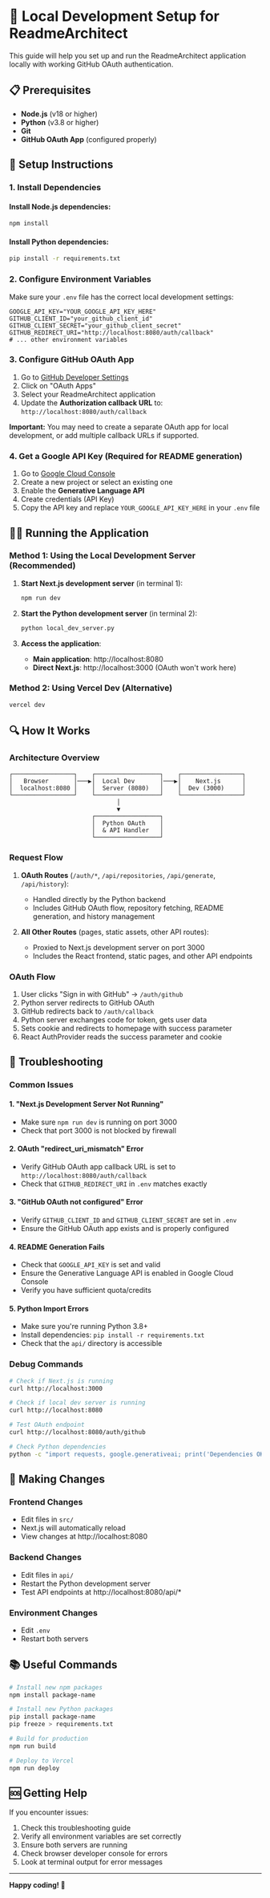 # 🚀 Local Development Setup for ReadmeArchitect

This guide will help you set up and run the ReadmeArchitect application locally with working GitHub OAuth authentication.

## 📋 Prerequisites

- **Node.js** (v18 or higher)
- **Python** (v3.8 or higher)
- **Git**
- **GitHub OAuth App** (configured properly)

## 🔧 Setup Instructions

### 1. Install Dependencies

#### Install Node.js dependencies:
```bash
npm install
```

#### Install Python dependencies:
```bash
pip install -r requirements.txt
```

### 2. Configure Environment Variables

Make sure your `.env` file has the correct local development settings:

```env
GOOGLE_API_KEY="YOUR_GOOGLE_API_KEY_HERE"
GITHUB_CLIENT_ID="your_github_client_id"
GITHUB_CLIENT_SECRET="your_github_client_secret"
GITHUB_REDIRECT_URI="http://localhost:8080/auth/callback"
# ... other environment variables
```

### 3. Configure GitHub OAuth App

1. Go to [GitHub Developer Settings](https://github.com/settings/developers)
2. Click on "OAuth Apps"
3. Select your ReadmeArchitect application
4. Update the **Authorization callback URL** to: `http://localhost:8080/auth/callback`

**Important:** You may need to create a separate OAuth app for local development, or add multiple callback URLs if supported.

### 4. Get a Google API Key (Required for README generation)

1. Go to [Google Cloud Console](https://console.cloud.google.com/)
2. Create a new project or select an existing one
3. Enable the **Generative Language API**
4. Create credentials (API Key)
5. Copy the API key and replace `YOUR_GOOGLE_API_KEY_HERE` in your `.env` file

## 🏃‍♂️ Running the Application

### Method 1: Using the Local Development Server (Recommended)

1. **Start Next.js development server** (in terminal 1):
   ```bash
   npm run dev
   ```

2. **Start the Python development server** (in terminal 2):
   ```bash
   python local_dev_server.py
   ```

3. **Access the application**:
   - **Main application**: http://localhost:8080
   - **Direct Next.js**: http://localhost:3000 (OAuth won't work here)

### Method 2: Using Vercel Dev (Alternative)

```bash
vercel dev
```

## 🔍 How It Works

### Architecture Overview

```
┌─────────────────┐    ┌──────────────────┐    ┌─────────────────┐
│   Browser       │───▶│  Local Dev       │───▶│    Next.js      │
│  localhost:8080 │    │  Server (8080)   │    │  Dev (3000)     │
└─────────────────┘    └──────────────────┘    └─────────────────┘
                              │
                              ▼
                       ┌──────────────────┐
                       │  Python OAuth    │
                       │  & API Handler   │
                       └──────────────────┘
```

### Request Flow

1. **OAuth Routes** (`/auth/*`, `/api/repositories`, `/api/generate`, `/api/history`):
   - Handled directly by the Python backend
   - Includes GitHub OAuth flow, repository fetching, README generation, and history management

2. **All Other Routes** (pages, static assets, other API routes):
   - Proxied to Next.js development server on port 3000
   - Includes the React frontend, static pages, and other API endpoints

### OAuth Flow

1. User clicks "Sign in with GitHub" → `/auth/github`
2. Python server redirects to GitHub OAuth
3. GitHub redirects back to `/auth/callback`
4. Python server exchanges code for token, gets user data
5. Sets cookie and redirects to homepage with success parameter
6. React AuthProvider reads the success parameter and cookie

## 🐛 Troubleshooting

### Common Issues

#### 1. "Next.js Development Server Not Running"
- Make sure `npm run dev` is running on port 3000
- Check that port 3000 is not blocked by firewall

#### 2. OAuth "redirect_uri_mismatch" Error
- Verify GitHub OAuth app callback URL is set to `http://localhost:8080/auth/callback`
- Check that `GITHUB_REDIRECT_URI` in `.env` matches exactly

#### 3. "GitHub OAuth not configured" Error
- Verify `GITHUB_CLIENT_ID` and `GITHUB_CLIENT_SECRET` are set in `.env`
- Ensure the GitHub OAuth app exists and is properly configured

#### 4. README Generation Fails
- Check that `GOOGLE_API_KEY` is set and valid
- Ensure the Generative Language API is enabled in Google Cloud Console
- Verify you have sufficient quota/credits

#### 5. Python Import Errors
- Make sure you're running Python 3.8+
- Install dependencies: `pip install -r requirements.txt`
- Check that the `api/` directory is accessible

### Debug Commands

```bash
# Check if Next.js is running
curl http://localhost:3000

# Check if local dev server is running
curl http://localhost:8080

# Test OAuth endpoint
curl http://localhost:8080/auth/github

# Check Python dependencies
python -c "import requests, google.generativeai; print('Dependencies OK')"
```

## 🔄 Making Changes

### Frontend Changes
- Edit files in `src/`
- Next.js will automatically reload
- View changes at http://localhost:8080

### Backend Changes
- Edit files in `api/`
- Restart the Python development server
- Test API endpoints at http://localhost:8080/api/*

### Environment Changes
- Edit `.env`
- Restart both servers

## 📚 Useful Commands

```bash
# Install new npm packages
npm install package-name

# Install new Python packages
pip install package-name
pip freeze > requirements.txt

# Build for production
npm run build

# Deploy to Vercel
npm run deploy
```

## 🆘 Getting Help

If you encounter issues:

1. Check this troubleshooting guide
2. Verify all environment variables are set correctly
3. Ensure both servers are running
4. Check browser developer console for errors
5. Look at terminal output for error messages

---

**Happy coding! 🚀**
